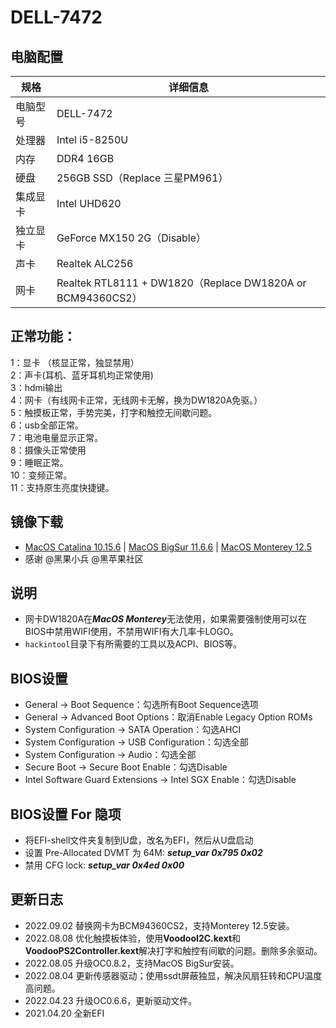 # DELL-7472
## 电脑配置

| 规格   | 详细信息                                               |
|------|----------------------------------------------------|
| 电脑型号 | DELL-7472                                          |
| 处理器  | Intel i5-8250U                                     |
| 内存   | DDR4 16GB                                          |
| 硬盘   | 256GB SSD（Replace 三星PM961）                         |
| 集成显卡 | Intel UHD620                                       |
| 独立显卡 | GeForce MX150 2G（Disable）                          |
| 声卡   | Realtek ALC256                                     |
| 网卡   | Realtek RTL8111 + DW1820（Replace DW1820A or BCM94360CS2） |


## 正常功能：
1：显卡 （核显正常，独显禁用）  
2：声卡(耳机、蓝牙耳机均正常使用)  
3：hdmi输出  
4：网卡（有线网卡正常，无线网卡无解，换为DW1820A免驱。）  
5：触摸板正常，手势完美，打字和触控无间歇问题。  
6：usb全部正常。  
7：电池电量显示正常。  
8：摄像头正常使用  
9：睡眠正常。  
10：变频正常。  
11：支持原生亮度快捷键。


## 镜像下载
- [MacOS Catalina 10.15.6](https://blog.daliansky.net/macOS-Catalina-10.15.6-19G73-Release-version-with-Clover-5119-original-image-Double-EFI-Version-UEFI-and-MBR.html) |
[MacOS BigSur 11.6.6](https://blog.daliansky.net/macOS-BigSur-11.6.6-20G624-Release-version-with-OC-0.8.0-and-Clover-5142-and-PE-original-image.html) |
  [MacOS Monterey 12.5](https://osx.cx/macos-monterey-12-5-21f79.html)
- 感谢 @黑果小兵 @黑苹果社区


## 说明
- 网卡DW1820A在***MacOS Monterey***无法使用，如果需要强制使用可以在BIOS中禁用WIFI使用，不禁用WIFI有大几率卡LOGO。
- `hackintool`目录下有所需要的工具以及ACPI、BIOS等。

## BIOS设置
* General -> Boot Sequence：勾选所有Boot Sequence选项
* General -> Advanced Boot Options：取消Enable Legacy Option ROMs
* System Configuration -> SATA Operation：勾选AHCI
* System Configuration -> USB Configuration：勾选全部
* System Configuration -> Audio：勾选全部
* Secure Boot -> Secure Boot Enable：勾选Disable
* Intel Software Guard Extensions -> Intel SGX Enable：勾选Disable


## BIOS设置 For 隐项
* 将EFI-shell文件夹复制到U盘，改名为EFI，然后从U盘启动
* 设置 Pre-Allocated DVMT 为 64M:
  ***setup_var 0x795 0x02***
* 禁用 CFG lock:
  ***setup_var 0x4ed 0x00***


## 更新日志
- 2022.09.02 替换网卡为BCM94360CS2，支持Monterey 12.5安装。
- 2022.08.08 优化触摸板体验，使用**VoodooI2C.kext**和**VoodooPS2Controller.kext**解决打字和触控有间歇的问题。删除多余驱动。
- 2022.08.05 升级OC0.8.2，支持MacOS BigSur安装。
- 2022.08.04 更新传感器驱动；使用ssdt屏蔽独显，解决风扇狂转和CPU温度高问题。
- 2022.04.23 升级OC0.6.6，更新驱动文件。
- 2021.04.20 全新EFI
